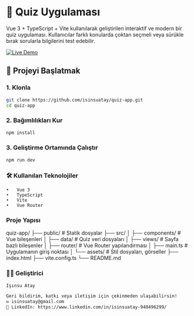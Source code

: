 # 🎯 Quiz Uygulaması

Vue 3 + TypeScript + Vite kullanılarak geliştirilen interaktif ve modern bir quiz uygulaması. Kullanıcılar farklı konularda çoktan seçmeli veya sürükle bırak sorularla bilgilerini test edebilir.


[![Live Demo](https://img.shields.io/badge/Live-Demo-brightgreen?style=for-the-badge&logo=vercel)](https://quiz-app-beryl-beta.vercel.app)


## 🚀 Projeyi Başlatmak

### 1. Klonla

```bash
git clone https://github.com/isinsuatay/quiz-app.git
cd quiz-app
```
### 2. Bağımlılıkları Kur

```bash
npm install
```

### 3. Geliştirme Ortamında Çalıştır

```bash
npm run dev
```

### 🛠️ Kullanılan Teknolojiler
	•	Vue 3
	•	TypeScript
	•	Vite
	•	Vue Router

### Proje Yapısı

quiz-app/
├── public/              # Statik dosyalar 
├── src/
│   ├── components/      # Vue bileşenleri
│   ├── data/            # Quiz veri dosyaları
│   ├── views/           # Sayfa bazlı bileşenler
│   ├── router/          # Vue Router yapılandırması
│   ├── main.ts          # Uygulamanın giriş noktası
│   └── assets/          # Stil dosyaları, görseller
├── index.html
├── vite.config.ts
└── README.md

### 👩‍💻 Geliştirici
```bash
Işınsu Atay

Geri bildirim, katkı veya iletişim için çekinmeden ulaşabilirsin!
✉️ isinsuatay@gmail.com
💼 LinkedIn: https://www.linkedin.com/in/isinsuatay-948496299/
```



